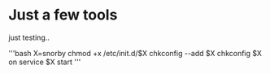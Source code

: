 # Just a few tools

just testing..

'''bash
X=snorby
chmod +x /etc/init.d/$X
chkconfig --add $X
chkconfig $X on
service $X start
'''

